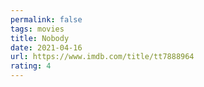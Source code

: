 ```yaml
---
permalink: false
tags: movies
title: Nobody
date: 2021-04-16
url: https://www.imdb.com/title/tt7888964
rating: 4
---
```


